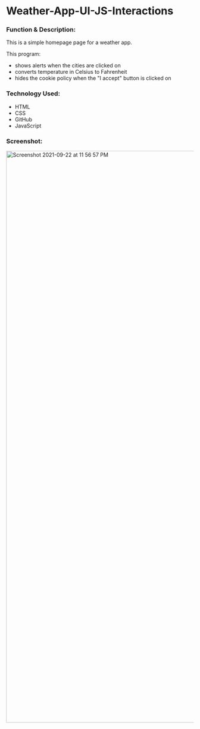 # Weather-App-UI-JS-Interactions

<h3>Function & Description:</h3>
This is a simple homepage page for a weather app.

This program:


- shows alerts when the cities are clicked on
- converts temperature in Celsius to Fahrenheit
- hides the cookie policy when the "I accept" button is clicked on


<h3>Technology Used:</h3>

- HTML
- CSS
- GitHub 
- JavaScript


<h3>Screenshot:</h3>

<img width="1536" alt="Screenshot 2021-09-22 at 11 56 57 PM" src="https://user-images.githubusercontent.com/40691059/134432775-b65f0a20-3a49-4a07-b189-aa83957b40a3.png">

